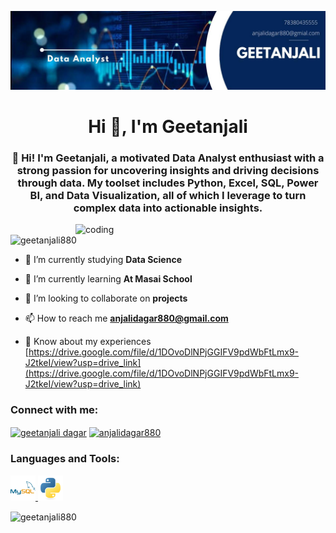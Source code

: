 
![logo](https://github.com/Geetanjali880/geetanjali880/blob/main/WhatsApp%20Image%202024-07-15%20at%2017.12.55_3920c2bc.jpg)

<h1 align="center">Hi 👋, I'm Geetanjali</h1>
<h3 align="center">👋 Hi! I'm Geetanjali, a motivated Data Analyst enthusiast with a strong passion for uncovering insights and driving decisions through data. My toolset includes Python, Excel, SQL, Power BI, and Data Visualization, all of which I leverage to turn complex data into actionable insights.</h3>

<img align="right" alt="coding" width="400" src="https://user-images.githubusercontent.com/55389276/140866485-8fb1c876-9a8f-4d6a-98dc-08c4981eaf70.gif">

<p align="left"> <img src="https://komarev.com/ghpvc/?username=geetanjali880&label=Profile%20views&color=0e75b6&style=flat" alt="geetanjali880" /> </p>

- 🔭 I’m currently studying **Data Science**

- 🌱 I’m currently learning **At Masai School**

- 👯 I’m looking to collaborate on **projects**

- 📫 How to reach me **anjalidagar880@gmail.com**

- 📄 Know about my experiences [https://drive.google.com/file/d/1DOvoDlNPjGGIFV9pdWbFtLmx9-J2tkeI/view?usp=drive_link](https://drive.google.com/file/d/1DOvoDlNPjGGIFV9pdWbFtLmx9-J2tkeI/view?usp=drive_link)

<h3 align="left">Connect with me:</h3>
<p align="left">
<a href="https://linkedin.com/in/geetanjali dagar" target="blank"><img align="center" src="https://raw.githubusercontent.com/rahuldkjain/github-profile-readme-generator/master/src/images/icons/Social/linked-in-alt.svg" alt="geetanjali dagar" height="30" width="40" /></a>
<a href="https://www.hackerrank.com/anjalidagar880" target="blank"><img align="center" src="https://raw.githubusercontent.com/rahuldkjain/github-profile-readme-generator/master/src/images/icons/Social/hackerrank.svg" alt="anjalidagar880" height="30" width="40" /></a>
</p>

<h3 align="left">Languages and Tools:</h3>
<p align="left"> <a href="https://www.mysql.com/" target="_blank" rel="noreferrer"> <img src="https://raw.githubusercontent.com/devicons/devicon/master/icons/mysql/mysql-original-wordmark.svg" alt="mysql" width="40" height="40"/> </a> <a href="https://www.python.org" target="_blank" rel="noreferrer"> <img src="https://raw.githubusercontent.com/devicons/devicon/master/icons/python/python-original.svg" alt="python" width="40" height="40"/> </a> </p>



<p><img align="center" src="https://github-readme-streak-stats.herokuapp.com/?user=geetanjali880&" alt="geetanjali880" /></p>
